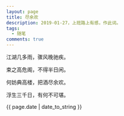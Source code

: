 ```yaml
---
layout: page
title: 尽余欢
description: 2019-01-27，上班路上有感，作此词。
tags: 
  - 随笔
comments: true
---
```


<p>江湖几多雨，骤风晚驰疾。</p>
<p>束之高危阁，不得半日闲。</p>
<p>何妨典高楼，把酒尽余欢。</p>
<p>浮生三千日，有何不可堪。</p>
<p>{{ page.date | date_to_string }}</p>
